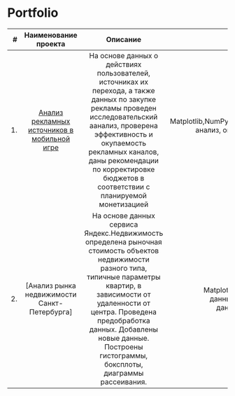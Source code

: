 # Portfolio

| # | Наименование проекта | Описание | Навыки и инструменты | Ключевые слова проекта |
| --: | :-----------------------------------------------------------------------------------: |:-------------------------------------------------:|:-------------------------------------:|:-------------------------------:|
| 1.  | [Анализ рекламных источников в мобильной игре](https://github.com/kitomakito/Portfolio/blob/154426baaab5a2b4eee9eda8b8e2e8eb21c00f48/%D0%90%D0%BD%D0%B0%D0%BB%D0%B8%D0%B7%20%D1%80%D0%B5%D0%BA%D0%BB%D0%B0%D0%BC%D0%BD%D1%8B%D1%85%20%D0%B8%D1%81%D1%82%D0%BE%D1%87%D0%BD%D0%B8%D0%BA%D0%BE%D0%B2%20%D0%B2%20%D0%BC%D0%BE%D0%B1%D0%B8%D0%BB%D1%8C%D0%BD%D0%BE%D0%B9%20%D0%B8%D0%B3%D1%80%D0%B5/ad_source_analysis.ipynb)| На основе данных о действиях пользователей, источниках их перехода, а также данных по закупке рекламы проведен исследовательский аанализ, проверена эффективность и окупаемость рекламных каналов, даны рекомендации по корректировке бюджетов в соответствии с планируемой монетизацией | Matplotlib,NumPy,Pandas,Python,SciPy,исследовательский анализ, описательная статистика,проверка статистических гипотез | обработка данных, histogram, boxplot, статистический тест, критерий Стьюдента | 
| 2.  |  [Анализ рынка недвижимости Санкт-Петербурга] | На основе данных сервиса Яндекс.Недвижимость определена рыночная стоимость объектов недвижимости разного типа, типичные параметры квартир, в зависимости от удаленности от центра. Проведена предобработка данных. Добавлены новые данные. Построены гистограммы, боксплоты, диаграммы рассеивания. | Matplotlib,Pandas,Python,визуализация данных,исследовательский анализ данных,предобработка данных | обработка данных, histogram, boxplot, scattermatrix, категоризация, scatterplot,  фрод-мониторинг |



